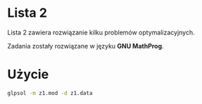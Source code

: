 # Lista 2

Lista 2 zawiera rozwiązanie kilku problemów optymalizacyjnych.

Zadania zostały rozwiązane w języku **GNU MathProg**.

# Użycie
```bash
glpsol -m z1.mod -d z1.data
```
